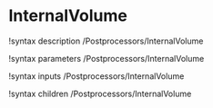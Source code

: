 <!-- MOOSE Documentation Stub: Remove this when content is added. -->

# InternalVolume
!syntax description /Postprocessors/InternalVolume

!syntax parameters /Postprocessors/InternalVolume

!syntax inputs /Postprocessors/InternalVolume

!syntax children /Postprocessors/InternalVolume
